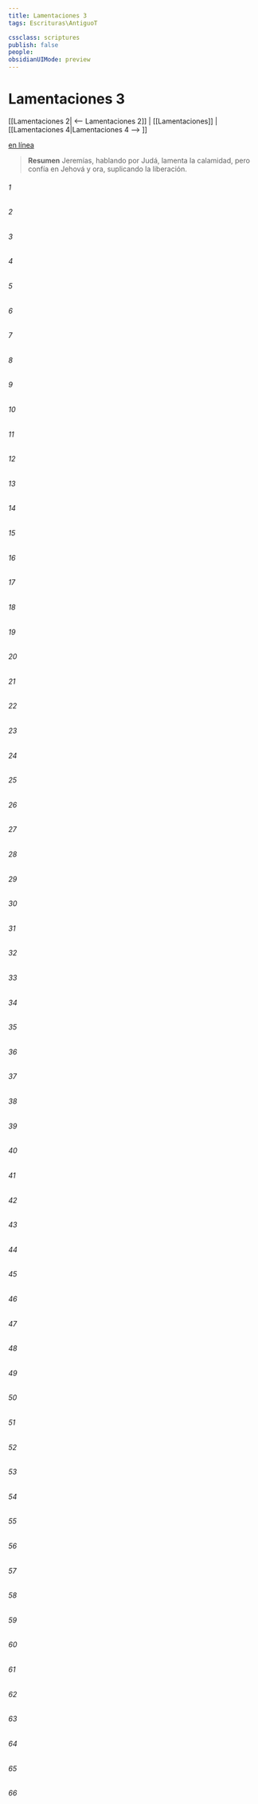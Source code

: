 ```yaml
---
title: Lamentaciones 3
tags: Escrituras\AntiguoT

cssclass: scriptures
publish: false
people:
obsidianUIMode: preview
---
```


# Lamentaciones 3
[[Lamentaciones 2| <-- Lamentaciones 2]] | [[Lamentaciones]] | [[Lamentaciones 4|Lamentaciones 4 --> ]]

[en línea](https://churchofjesuschrist.org/study/scriptures/ot/lam/3?lang=spa)

> __Resumen__
Jeremías, hablando por Judá, lamenta la calamidad, pero confía en Jehová y ora, suplicando la liberación.

###### 1 


###### 2 


###### 3 


###### 4 


###### 5 


###### 6 


###### 7 


###### 8 


###### 9 


###### 10 


###### 11 


###### 12 


###### 13 


###### 14 


###### 15 


###### 16 


###### 17 


###### 18 


###### 19 


###### 20 


###### 21 


###### 22 


###### 23 


###### 24 


###### 25 


###### 26 


###### 27 


###### 28 


###### 29 


###### 30 


###### 31 


###### 32 


###### 33 


###### 34 


###### 35 


###### 36 


###### 37 


###### 38 


###### 39 


###### 40 


###### 41 


###### 42 


###### 43 


###### 44 


###### 45 


###### 46 


###### 47 


###### 48 


###### 49 


###### 50 


###### 51 


###### 52 


###### 53 


###### 54 


###### 55 


###### 56 


###### 57 


###### 58 


###### 59 


###### 60 


###### 61 


###### 62 


###### 63 


###### 64 


###### 65 


###### 66 


